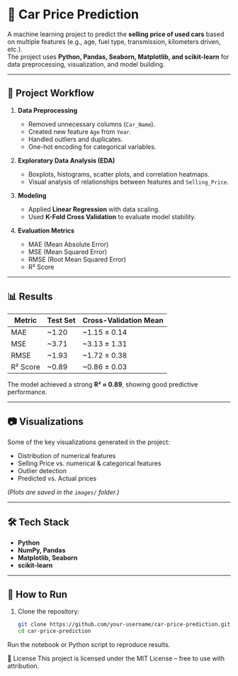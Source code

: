 # 🚗 Car Price Prediction  

A machine learning project to predict the **selling price of used cars** based on multiple features (e.g., age, fuel type, transmission, kilometers driven, etc.).  
The project uses **Python, Pandas, Seaborn, Matplotlib, and scikit-learn** for data preprocessing, visualization, and model building.  

---

## 📌 Project Workflow  
1. **Data Preprocessing**  
   - Removed unnecessary columns (`Car_Name`).  
   - Created new feature `Age` from `Year`.  
   - Handled outliers and duplicates.  
   - One-hot encoding for categorical variables.  

2. **Exploratory Data Analysis (EDA)**  
   - Boxplots, histograms, scatter plots, and correlation heatmaps.  
   - Visual analysis of relationships between features and `Selling_Price`.  

3. **Modeling**  
   - Applied **Linear Regression** with data scaling.  
   - Used **K-Fold Cross Validation** to evaluate model stability.  

4. **Evaluation Metrics**  
   - MAE (Mean Absolute Error)  
   - MSE (Mean Squared Error)  
   - RMSE (Root Mean Squared Error)  
   - R² Score  

---

## 📊 Results  
| Metric    | Test Set | Cross-Validation Mean |
|-----------|----------|------------------------|
| MAE       | ~1.20    | ~1.15 ± 0.14          |
| MSE       | ~3.71    | ~3.13 ± 1.31          |
| RMSE      | ~1.93    | ~1.72 ± 0.38          |
| R² Score  | ~0.89    | ~0.86 ± 0.03          |

The model achieved a strong **R² ≈ 0.89**, showing good predictive performance.

---

## 📷 Visualizations  
Some of the key visualizations generated in the project:  

- Distribution of numerical features  
- Selling Price vs. numerical & categorical features  
- Outlier detection  
- Predicted vs. Actual prices  

*(Plots are saved in the `images/` folder.)*

---

## 🛠️ Tech Stack  
- **Python**  
- **NumPy, Pandas**  
- **Matplotlib, Seaborn**  
- **scikit-learn**  

---

## 📌 How to Run  
1. Clone the repository:  
   ```bash
   git clone https://github.com/your-username/car-price-prediction.git
   cd car-price-prediction

Run the notebook or Python script to reproduce results.

📄 License
This project is licensed under the MIT License – free to use with attribution.






